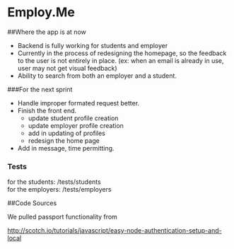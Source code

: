 Employ.Me
=========


##Where the app is at now
 - Backend is fully working for students and employer  
 - Currently in the process of redesigning the homepage, so the feedback to the user is not entirely in place. (ex: when an email is already in use, user may not get visual feedback)
 - Ability to search from both an employer and a student.


###For the next sprint  
- Handle improper formated request better.  
- Finish the front end.  
  - update student profile creation
  - update employer profile creation
  - add in updating of profiles
  - redesign the home page
 - Add in message, time permitting.

### Tests
for the students: /tests/students  
for the employers: /tests/employers
 
##Code Sources

We pulled passport functionality from 

http://scotch.io/tutorials/javascript/easy-node-authentication-setup-and-local


